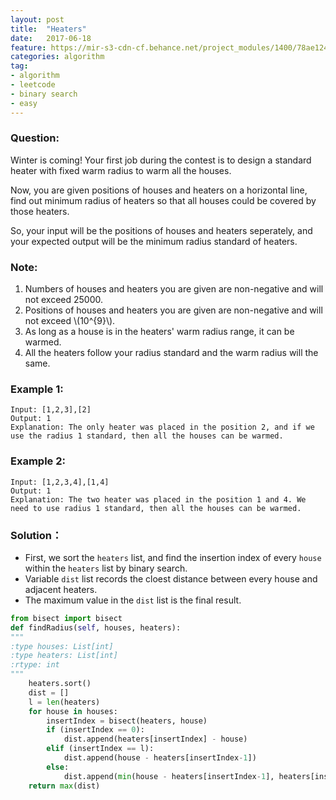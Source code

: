 ```yaml
---
layout: post
title:  "Heaters"
date:   2017-06-18
feature: https://mir-s3-cdn-cf.behance.net/project_modules/1400/78ae1249535589.58b77ea8a5c8f.jpg
categories: algorithm
tag:
- algorithm
- leetcode
- binary search
- easy
---
```

### Question: 
Winter is coming! Your first job during the contest is to design a standard heater with fixed warm radius to warm all the houses.

Now, you are given positions of houses and heaters on a horizontal line, find out minimum radius of heaters so that all houses could be covered by those heaters.

So, your input will be the positions of houses and heaters seperately, and your expected output will be the minimum radius standard of heaters.

### Note:
1. Numbers of houses and heaters you are given are non-negative and will not exceed 25000.
2. Positions of houses and heaters you are given are non-negative and will not exceed \\(10^{9}\\).
3. As long as a house is in the heaters' warm radius range, it can be warmed.
4. All the heaters follow your radius standard and the warm radius will the same.

### Example 1:
```
Input: [1,2,3],[2]
Output: 1
Explanation: The only heater was placed in the position 2, and if we use the radius 1 standard, then all the houses can be warmed.
```

### Example 2:
```
Input: [1,2,3,4],[1,4]
Output: 1
Explanation: The two heater was placed in the position 1 and 4. We need to use radius 1 standard, then all the houses can be warmed.
```

### Solution：
- First, we sort the `heaters` list, and find the insertion index of every `house` within the `heaters` list by binary search.
- Variable `dist` list records the cloest distance between every house and adjacent heaters.
- The maximum value in the `dist` list is the final result.


```python
from bisect import bisect
def findRadius(self, houses, heaters):
"""
:type houses: List[int]
:type heaters: List[int]
:rtype: int
"""
    heaters.sort()
    dist = []
    l = len(heaters)
    for house in houses:
        insertIndex = bisect(heaters, house)
        if (insertIndex == 0):
            dist.append(heaters[insertIndex] - house)
        elif (insertIndex == l):
            dist.append(house - heaters[insertIndex-1])
        else:
            dist.append(min(house - heaters[insertIndex-1], heaters[insertIndex] - house))
    return max(dist)    
```